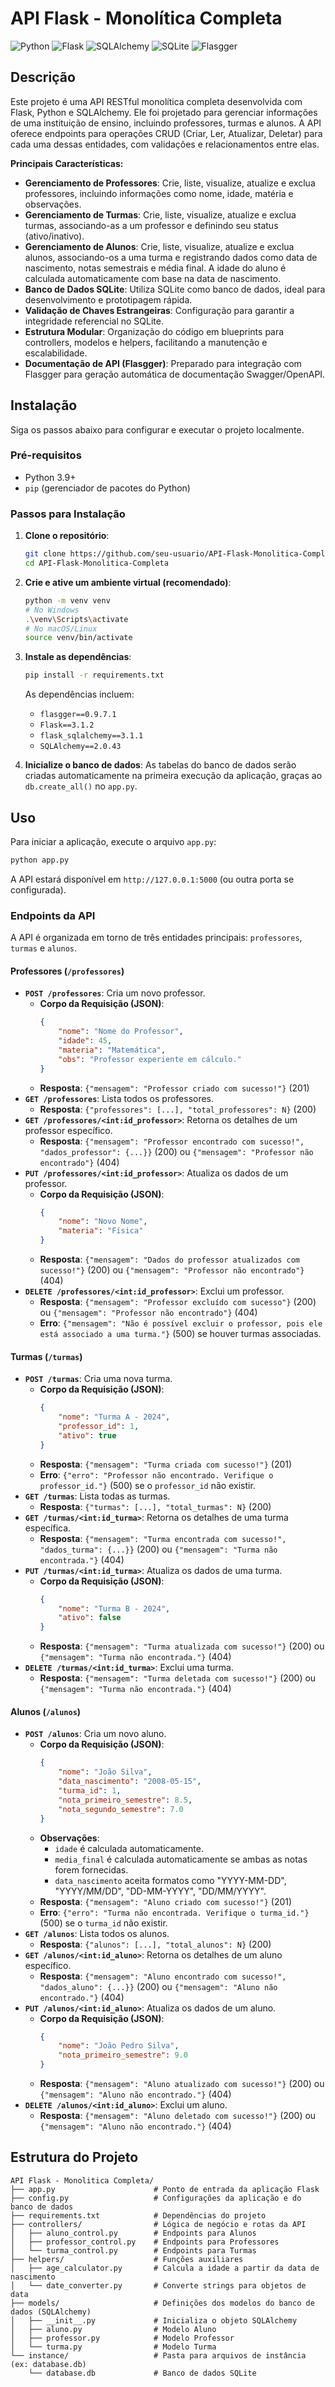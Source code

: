 # API Flask - Monolítica Completa

![Python](https://img.shields.io/badge/Python-3.9%2B-blue?style=for-the-badge&logo=python)
![Flask](https://img.shields.io/badge/Flask-3.1.2-black?style=for-the-badge&logo=flask)
![SQLAlchemy](https://img.shields.io/badge/SQLAlchemy-2.0.43-orange?style=for-the-badge&logo=sqlalchemy)
![SQLite](https://img.shields.io/badge/SQLite-database-0769AD?style=for-the-badge&logo=sqlite)
![Flasgger](https://img.shields.io/badge/Flasgger-0.9.7.1-purple?style=for-the-badge)

## Descrição

Este projeto é uma API RESTful monolítica completa desenvolvida com Flask, Python e SQLAlchemy. Ele foi projetado para gerenciar informações de uma instituição de ensino, incluindo professores, turmas e alunos. A API oferece endpoints para operações CRUD (Criar, Ler, Atualizar, Deletar) para cada uma dessas entidades, com validações e relacionamentos entre elas.

**Principais Características:**

*   **Gerenciamento de Professores**: Crie, liste, visualize, atualize e exclua professores, incluindo informações como nome, idade, matéria e observações.
*   **Gerenciamento de Turmas**: Crie, liste, visualize, atualize e exclua turmas, associando-as a um professor e definindo seu status (ativo/inativo).
*   **Gerenciamento de Alunos**: Crie, liste, visualize, atualize e exclua alunos, associando-os a uma turma e registrando dados como data de nascimento, notas semestrais e média final. A idade do aluno é calculada automaticamente com base na data de nascimento.
*   **Banco de Dados SQLite**: Utiliza SQLite como banco de dados, ideal para desenvolvimento e prototipagem rápida.
*   **Validação de Chaves Estrangeiras**: Configuração para garantir a integridade referencial no SQLite.
*   **Estrutura Modular**: Organização do código em blueprints para controllers, modelos e helpers, facilitando a manutenção e escalabilidade.
*   **Documentação de API (Flasgger)**: Preparado para integração com Flasgger para geração automática de documentação Swagger/OpenAPI.

## Instalação

Siga os passos abaixo para configurar e executar o projeto localmente.

### Pré-requisitos

*   Python 3.9+
*   `pip` (gerenciador de pacotes do Python)

### Passos para Instalação

1.  **Clone o repositório**:
    ```bash
    git clone https://github.com/seu-usuario/API-Flask-Monolitica-Completa.git
    cd API-Flask-Monolitica-Completa
    ```

2.  **Crie e ative um ambiente virtual (recomendado)**:
    ```bash
    python -m venv venv
    # No Windows
    .\venv\Scripts\activate
    # No macOS/Linux
    source venv/bin/activate
    ```

3.  **Instale as dependências**:
    ```bash
    pip install -r requirements.txt
    ```
    As dependências incluem:
    *   `flasgger==0.9.7.1`
    *   `Flask==3.1.2`
    *   `flask_sqlalchemy==3.1.1`
    *   `SQLAlchemy==2.0.43`

4.  **Inicialize o banco de dados**:
    As tabelas do banco de dados serão criadas automaticamente na primeira execução da aplicação, graças ao `db.create_all()` no `app.py`.

## Uso

Para iniciar a aplicação, execute o arquivo `app.py`:

```bash
python app.py
```

A API estará disponível em `http://127.0.0.1:5000` (ou outra porta se configurada).

### Endpoints da API

A API é organizada em torno de três entidades principais: `professores`, `turmas` e `alunos`.

#### Professores (`/professores`)

*   **`POST /professores`**: Cria um novo professor.
    *   **Corpo da Requisição (JSON)**:
        ```json
        {
            "nome": "Nome do Professor",
            "idade": 45,
            "materia": "Matemática",
            "obs": "Professor experiente em cálculo."
        }
        ```
    *   **Resposta**: `{"mensagem": "Professor criado com sucesso!"}` (201)
*   **`GET /professores`**: Lista todos os professores.
    *   **Resposta**: `{"professores": [...], "total_professores": N}` (200)
*   **`GET /professores/<int:id_professor>`**: Retorna os detalhes de um professor específico.
    *   **Resposta**: `{"mensagem": "Professor encontrado com sucesso!", "dados_professor": {...}}` (200) ou `{"mensagem": "Professor não encontrado"}` (404)
*   **`PUT /professores/<int:id_professor>`**: Atualiza os dados de um professor.
    *   **Corpo da Requisição (JSON)**:
        ```json
        {
            "nome": "Novo Nome",
            "materia": "Física"
        }
        ```
    *   **Resposta**: `{"mensagem": "Dados do professor atualizados com sucesso!"}` (200) ou `{"mensagem": "Professor não encontrado"}` (404)
*   **`DELETE /professores/<int:id_professor>`**: Exclui um professor.
    *   **Resposta**: `{"mensagem": "Professor excluído com sucesso"}` (200) ou `{"mensagem": "Professor não encontrado"}` (404)
    *   **Erro**: `{"mensagem": "Não é possível excluir o professor, pois ele está associado a uma turma."}` (500) se houver turmas associadas.

#### Turmas (`/turmas`)

*   **`POST /turmas`**: Cria uma nova turma.
    *   **Corpo da Requisição (JSON)**:
        ```json
        {
            "nome": "Turma A - 2024",
            "professor_id": 1,
            "ativo": true
        }
        ```
    *   **Resposta**: `{"mensagem": "Turma criada com sucesso!"}` (201)
    *   **Erro**: `{"erro": "Professor não encontrado. Verifique o professor_id."}` (500) se o `professor_id` não existir.
*   **`GET /turmas`**: Lista todas as turmas.
    *   **Resposta**: `{"turmas": [...], "total_turmas": N}` (200)
*   **`GET /turmas/<int:id_turma>`**: Retorna os detalhes de uma turma específica.
    *   **Resposta**: `{"mensagem": "Turma encontrada com sucesso!", "dados_turma": {...}}` (200) ou `{"mensagem": "Turma não encontrada."}` (404)
*   **`PUT /turmas/<int:id_turma>`**: Atualiza os dados de uma turma.
    *   **Corpo da Requisição (JSON)**:
        ```json
        {
            "nome": "Turma B - 2024",
            "ativo": false
        }
        ```
    *   **Resposta**: `{"mensagem": "Turma atualizada com sucesso!"}` (200) ou `{"mensagem": "Turma não encontrada."}` (404)
*   **`DELETE /turmas/<int:id_turma>`**: Exclui uma turma.
    *   **Resposta**: `{"mensagem": "Turma deletada com sucesso!"}` (200) ou `{"mensagem": "Turma não encontrada."}` (404)

#### Alunos (`/alunos`)

*   **`POST /alunos`**: Cria um novo aluno.
    *   **Corpo da Requisição (JSON)**:
        ```json
        {
            "nome": "João Silva",
            "data_nascimento": "2008-05-15",
            "turma_id": 1,
            "nota_primeiro_semestre": 8.5,
            "nota_segundo_semestre": 7.0
        }
        ```
    *   **Observações**:
        *   `idade` é calculada automaticamente.
        *   `media_final` é calculada automaticamente se ambas as notas forem fornecidas.
        *   `data_nascimento` aceita formatos como "YYYY-MM-DD", "YYYY/MM/DD", "DD-MM-YYYY", "DD/MM/YYYY".
    *   **Resposta**: `{"mensagem": "Aluno criado com sucesso!"}` (201)
    *   **Erro**: `{"erro": "Turma não encontrada. Verifique o turma_id."}` (500) se o `turma_id` não existir.
*   **`GET /alunos`**: Lista todos os alunos.
    *   **Resposta**: `{"alunos": [...], "total_alunos": N}` (200)
*   **`GET /alunos/<int:id_aluno>`**: Retorna os detalhes de um aluno específico.
    *   **Resposta**: `{"mensagem": "Aluno encontrado com sucesso!", "dados_aluno": {...}}` (200) ou `{"mensagem": "Aluno não encontrado."}` (404)
*   **`PUT /alunos/<int:id_aluno>`**: Atualiza os dados de um aluno.
    *   **Corpo da Requisição (JSON)**:
        ```json
        {
            "nome": "João Pedro Silva",
            "nota_primeiro_semestre": 9.0
        }
        ```
    *   **Resposta**: `{"mensagem": "Aluno atualizado com sucesso!"}` (200) ou `{"mensagem": "Aluno não encontrado."}` (404)
*   **`DELETE /alunos/<int:id_aluno>`**: Exclui um aluno.
    *   **Resposta**: `{"mensagem": "Aluno deletado com sucesso!"}` (200) ou `{"mensagem": "Aluno não encontrado."}` (404)


## Estrutura do Projeto

```
API Flask - Monolitica Completa/
├── app.py                      # Ponto de entrada da aplicação Flask
├── config.py                   # Configurações da aplicação e do banco de dados
├── requirements.txt            # Dependências do projeto
├── controllers/                # Lógica de negócio e rotas da API
│   ├── aluno_control.py        # Endpoints para Alunos
│   ├── professor_control.py    # Endpoints para Professores
│   └── turma_control.py        # Endpoints para Turmas
├── helpers/                    # Funções auxiliares
│   ├── age_calculator.py       # Calcula a idade a partir da data de nascimento
│   └── date_converter.py       # Converte strings para objetos de data
├── models/                     # Definições dos modelos do banco de dados (SQLAlchemy)
│   ├── __init__.py             # Inicializa o objeto SQLAlchemy
│   ├── aluno.py                # Modelo Aluno
│   ├── professor.py            # Modelo Professor
│   └── turma.py                # Modelo Turma
└── instance/                   # Pasta para arquivos de instância (ex: database.db)
    └── database.db             # Banco de dados SQLite
```